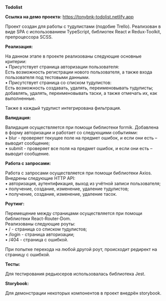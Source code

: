 **Todolist**

**Ссылка на демо проекта:** https://tonybnk-todolist.netlify.app

Проект создан для работы с тудулистами (подобие Trello). Реализован в виде SPA с
использованием TypeScript, библиотек React и Redux-Toolkit, препроцессора SCSS.

**Реализация:**

На данном этапе в проекте реализованы следующие основные критерии:<br />
• Присутствует страница авторизации пользователя:<br />
Есть возможность регистрации нового пользователя, а также входа пользователя под
тестовыми данными.<br />
• Присутствует страница со списком тудулистов:<br />
Есть возможность создавать, удалять, переименовывать тудулисты; добавлять,
удалять, переименовывать таски, а также отмечать их, как выполненные.

Также в каждый тудулист интегрирована фильтрация.

**Валидация:**

Валидация осуществляется при помощи библиотеки formik. Добавлена в форму
авторизации и работает со следующими событиями:<br />
• blur - проверяет текущее поле на предмет ошибок, и если они есть – выводит
сообщение;<br />
• submit - проверяет все поля на предмет ошибок, и если они есть – выводит
сообщение.

**Работа с запросами:**

Работа с запросами осуществляется при помощи библиотеки Axios.<br />
Внедрены следующие HTTP API:<br />
• авторизация, аутентификация, выход из учётной записи пользователя;<br />
• получение, создание, изменение, удаление тудулистов;<br />
• получение, создание, изменение, удаление тасок.

**Роутинг:**

Перемещение между страницами осуществляется при помощи библиотеки
React-Router-Dom.<br />
Реализованы следующие роуты:<br />
• / - страница со списком тудулистов;<br />
• /login - страница авторизации;<br />
• /404 - страница с ошибкой.

При попытке перехода на любой другой роут, происходит редирект на страницу с
ошибкой.

**Тесты:**

Для тестирования редьюсеров использовалась библиотека Jest.

**Storybook:**

Для демонстрации некоторых компонентов в проект внедрён storybook.
